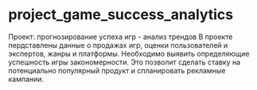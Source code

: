 # project_game_success_analytics
Проект: прогнозирование успеха игр - анализ трендов В проекте пердставлены данные о продажах игр, оценки пользователей и экспертов, жанры и платформы.  Необходимо выявить определяющие успешность игры закономерности. Это позволит сделать ставку на потенциально популярный продукт и спланировать рекламные кампании.

